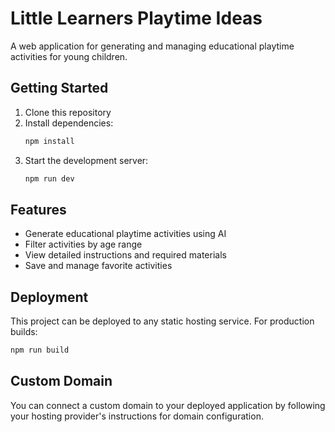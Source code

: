 # Little Learners Playtime Ideas

A web application for generating and managing educational playtime activities for young children.

## Getting Started

1. Clone this repository
2. Install dependencies:
   ```bash
   npm install
   ```
3. Start the development server:
   ```bash
   npm run dev
   ```

## Features

- Generate educational playtime activities using AI
- Filter activities by age range
- View detailed instructions and required materials
- Save and manage favorite activities

## Deployment

This project can be deployed to any static hosting service. For production builds:

```bash
npm run build
```

## Custom Domain

You can connect a custom domain to your deployed application by following your hosting provider's instructions for domain configuration.
